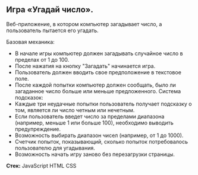 ## Игра «Угадай число». 

Веб-приложение, в котором компьютер загадывает число, а пользователь пытается его угадать.


Базовая механика:
- В начале игры компьютер должен загадывать случайное число в пределах от 1 до 100.
- После нажатия на кнопку "Загадать" начинается игра.
- Пользователь должен вводить свое предположение в текстовое поле.
- После каждой попытки компьютер должен сообщать, было ли загаданное число больше или меньше предложенного.
Система подсказок:
- Каждые три неудачные попытки пользователь получает подсказку о том, является ли число четным или нечетным.
- Если пользователь введет число за пределами диапазона (например, меньше 1 или больше 100), необходимо выводить предупреждение.
- Возможность выбирать диапазон чисел (например, от 1 до 1000).
- Счетчик попыток, показывающий, сколько попыток потребовалось пользователю для угадывания.
- Возможность начать игру заново без перезагрузки страницы.

**Стек:**
JavaScript
HTML
CSS